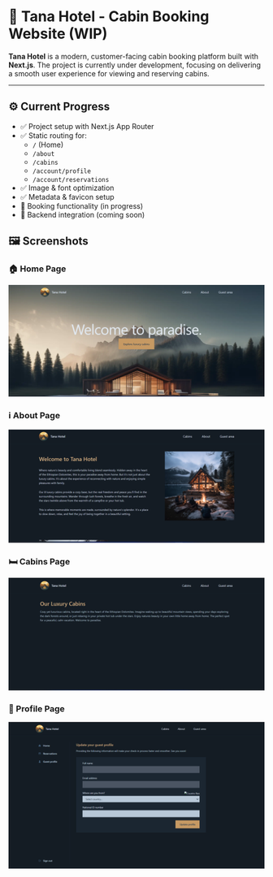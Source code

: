 # 🏨 Tana Hotel - Cabin Booking Website (WIP)

**Tana Hotel** is a modern, customer-facing cabin booking platform built with **Next.js**. The project is currently under development, focusing on delivering a smooth user experience for viewing and reserving cabins.

---

## ⚙️ Current Progress

- ✅ Project setup with Next.js App Router
- ✅ Static routing for:
  - `/` (Home)
  - `/about`
  - `/cabins`
  - `/account/profile`
  - `/account/reservations`
- ✅ Image & font optimization
- ✅ Metadata & favicon setup
- 🚧 Booking functionality (in progress)
- 🚧 Backend integration (coming soon)

## 🖼️ Screenshots

### 🏠 Home Page

![Home Page](./public/screenshots/home.png)

### ℹ️ About Page

![About Page](./public/screenshots/about.png)

### 🛏️ Cabins Page

![Cabins](./public/screenshots/cabins.png)

### 👤 Profile Page

![Account](./public/screenshots/account.png)
